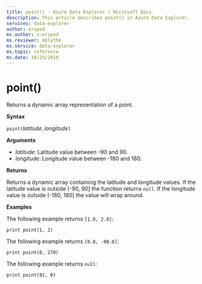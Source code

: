 ```yaml
---
title: point() - Azure Data Explorer | Microsoft Docs
description: This article describes point() in Azure Data Explorer.
services: data-explorer
author: orspod
ms.author: v-orspod
ms.reviewer: mblythe
ms.service: data-explorer
ms.topic: reference
ms.date: 10/23/2018
---
```

# point()

Returns a dynamic array representation of a point.

**Syntax**

`point(`*latitude*`,`*longitude*`)`

**Arguments**

* *latitude*: Latitude value between -90 and 90.
* *longitude*: Longitude value between -180 and 180.

**Returns**

Returns a dynamic array containing the latitude and longitude values.
If the latitude value is outside [-90, 90] the function returns `null`.
If the longitude value is outside (-180, 180] the value will wrap around.

**Examples**

The following example returns `[1.0, 2.0]`:

```kusto
print point(1, 2)
```

The following example returns `[0.0, -90.0]`:

```kusto
print point(0, 270)
```

The following example returns `null`:

```kusto
print point(91, 0)
```